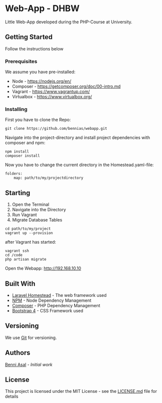 # Web-App - DHBW

Little Web-App developed during the PHP-Course at University.

## Getting Started

Follow the instructions below

### Prerequisites

We assume you have pre-installed:

* Node - https://nodejs.org/en/
* Composer - https://getcomposer.org/doc/00-intro.md
* Vagrant - https://www.vagrantup.com/
* Virtualbox - https://www.virtualbox.org/


### Installing

First you have to clone the Repo:

```
git clone https://github.com/bennias/webapp.git
```

Navigate into the project-directory and install project dependencies with composer and npm:

```
npm install
composer install
```

Now you have to change the current directory in the Homestead.yaml-file:

```
folders:
    map: path/to/my/projectdirectory
```

## Starting

1. Open the Terminal
2. Navigate into the Directory
3. Run Vagrant
4. Migrate Database Tables

```
cd path/to/my/project
vagrant up --provision
```

after Vagrant has started:

```
vagrant ssh
cd /code
php artisan migrate
```

Open the Webapp:
http://192.168.10.10



## Built With

* [Laravel Homestead](https://laravel.com/docs/5.5/homestead) - The web framework used
* [NPM](https://www.npmjs.com/) - Node Dependency Management 
* [Composer](https://getcomposer.org/) - PHP Dependency Management 
* [Bootstrap 4](https://getbootstrap.com/) - CSS Framework used


## Versioning

We use [Git](https://git-scm.com/) for versioning.

## Authors

[Benni Asal](https://github.com/BenniAsal)  - *Initial work*


## License

This project is licensed under the MIT License - see the [LICENSE.md](LICENSE.md) file for details


